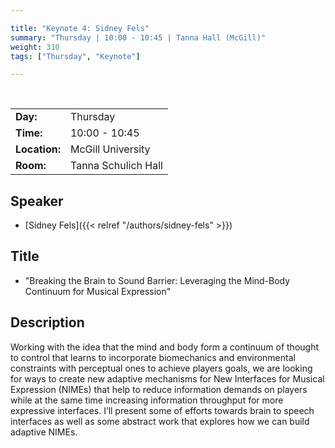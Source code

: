 ```yaml
---

title: "Keynote 4: Sidney Fels"
summary: "Thursday | 10:00 - 10:45 | Tanna Hall (McGill)"
weight: 310
tags: ["Thursday", "Keynote"]

---
```


<br>

| | |
| - | - |
| **Day:** | Thursday |
| **Time:** | 10:00 - 10:45 |
| **Location:** | McGill University |
| **Room:** | Tanna Schulich Hall |

## Speaker 

- [Sidney Fels]({{< relref "/authors/sidney-fels" >}})

## Title

- "Breaking the Brain to Sound Barrier: Leveraging the Mind-Body Continuum for Musical Expression"

## Description

Working with the idea that the mind and body form a continuum of thought to control that learns to incorporate biomechanics and environmental constraints with perceptual ones to achieve players goals, we are looking for ways to create new adaptive mechanisms for New Interfaces for Musical Expression (NIMEs) that help to reduce information demands on players while at the same time increasing information throughput for more expressive interfaces. I’ll present some of efforts towards brain to speech interfaces as well as some abstract work that explores how we can build adaptive NIMEs.

